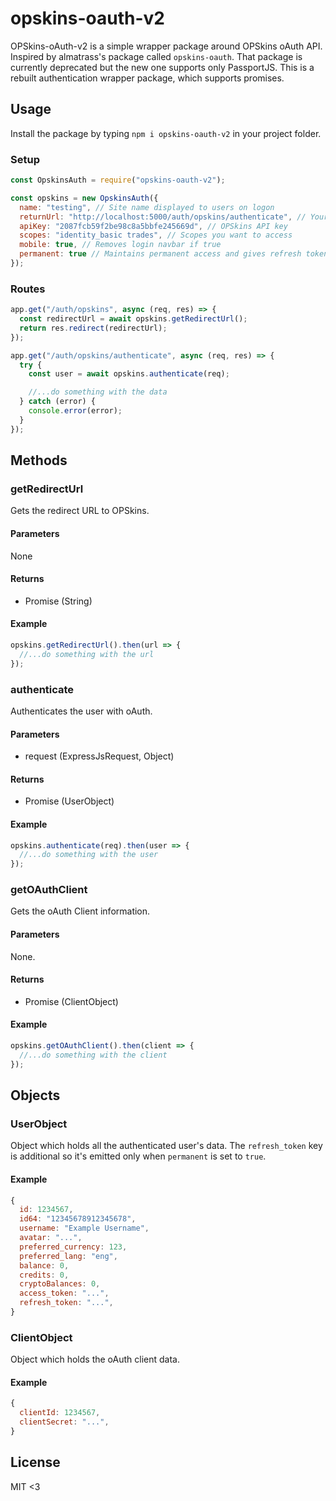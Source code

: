 # opskins-oauth-v2

OPSkins-oAuth-v2 is a simple wrapper package around OPSkins oAuth API. Inspired by almatrass's package called `opskins-oauth`. That package is currently deprecated but the new one supports only PassportJS. This is a rebuilt authentication wrapper package, which supports promises.

## Usage

Install the package by typing `npm i opskins-oauth-v2` in your project folder.

### Setup

```javascript
const OpskinsAuth = require("opskins-oauth-v2");

const opskins = new OpskinsAuth({
  name: "testing", // Site name displayed to users on logon
  returnUrl: "http://localhost:5000/auth/opskins/authenticate", // Your return route
  apiKey: "2087fcb59f2be98c8a5bbfe245669d", // OPSkins API key
  scopes: "identity_basic trades", // Scopes you want to access
  mobile: true, // Removes login navbar if true
  permanent: true // Maintains permanent access and gives refresh token if true
});
```

### Routes

```javascript
app.get("/auth/opskins", async (req, res) => {
  const redirectUrl = await opskins.getRedirectUrl();
  return res.redirect(redirectUrl);
});

app.get("/auth/opskins/authenticate", async (req, res) => {
  try {
    const user = await opskins.authenticate(req);

    //...do something with the data
  } catch (error) {
    console.error(error);
  }
});
```

## Methods

### getRedirectUrl

Gets the redirect URL to OPSkins.

#### Parameters

None

#### Returns

- Promise (String)

#### Example

```javascript
opskins.getRedirectUrl().then(url => {
  //...do something with the url
});
```

### authenticate

Authenticates the user with oAuth.

#### Parameters

- request (ExpressJsRequest, Object)

#### Returns

- Promise (UserObject)

#### Example

```javascript
opskins.authenticate(req).then(user => {
  //...do something with the user
});
```

### getOAuthClient

Gets the oAuth Client information.

#### Parameters

None.

#### Returns

- Promise (ClientObject)

#### Example

```javascript
opskins.getOAuthClient().then(client => {
  //...do something with the client
});
```

## Objects

### UserObject

Object which holds all the authenticated user's data. The `refresh_token` key is additional so it's emitted only when `permanent` is set to `true`.

#### Example

```javascript
{
  id: 1234567,
  id64: "12345678912345678",
  username: "Example Username",
  avatar: "...",
  preferred_currency: 123,
  preferred_lang: "eng",
  balance: 0,
  credits: 0,
  cryptoBalances: 0,
  access_token: "...",
  refresh_token: "...",
}
```

### ClientObject

Object which holds the oAuth client data.

#### Example

```javascript
{
  clientId: 1234567,
  clientSecret: "...",
}
```

## License

MIT <3
